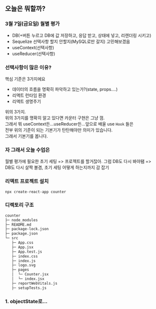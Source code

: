 ## 오늘은 뭐할까?

### 3월 7일(금요일) 월별 평가

- DB(+버튼 누르고 DB에 값 저장하고, 응답 받고, 상태에 넣고, 리렌더링 시키고)
- Sequelize 선택사항 할지 안할지(MySQL로만 갈지) 고민해보겠음
- useContext(선택사항)
- useReducer(선택사항)

### 선택사항이 많은 이유?

핵심 기준은 3가지에요

- 데이터의 흐름을 명확히 파악하고 있는가?(state, props....)
- 리액트 런타임 환경
- 리액트 생명주기

위의 3가지.  
위의 3가지를 명확히 알고 있다면 카운터 구현은 그냥 껌.  
그래서 뭐 useContext든...useReducer든...앞으로 배울 use `Hook` 들은  
전부 위의 기준이 되는 기본기가 탄탄해야만 의미가 있습니다.  
그래서 기본기를 봅니다.

### 자 그래서 오늘 수업은

월별 평가에 필요한 초기 세팅
=> 프로젝트를 할거잖아. 그럼 DB도 다시 봐야됌
=> DB도 다시 살짝 볼겸, 초기 세팅 어떻게 하는지까지 감 잡기

### 리액트 프로젝트 설치

```sh
npx create-react-app counter
```

### 디렉토리 구조


```sh
counter
├─ node_modules
├─ README.md
├─ package-lock.json
├─ package.json
└─ src
   ├─ App.css
   ├─ App.jsx
   ├─ App.test.js
   ├─ index.css
   ├─ index.js
   ├─ logo.svg
   ├─ pages
   │  └─ Counter.jsx
   │  └─ index.jsx
   ├─ reportWebVitals.js
   ├─ setupTests.js
```

### 1. objectState로...